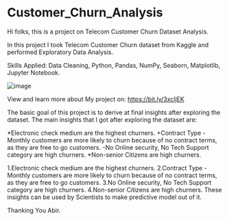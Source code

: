 # Customer_Churn_Analysis
 
 Hi folks, this is a project on Telecom Customer Churn Dataset Analysis.
 
 In this project I took Telecom Customer Churn dataset from Kaggle and performed Exploratory Data Analysis.


Skills Applied: Data Cleaning, Python, Pandas, NumPy, Seaborn, Matplotlib, Jupyter Notebook.

![image](https://user-images.githubusercontent.com/111905512/216779696-2b8101d8-77e6-45f1-9543-153fd00303e3.png)


View and learn more about My project on:
https://bit.ly/3xcljEK

The basic goal of this project is to derive at final insights after exploring the dataset.
The main insights that I got after exploring the dataset are:

*Electronic check medium are the highest churners.
+Contract Type - Monthly customers are more likely to churn because of no contract terms, as they are free to go customers. 
-No Online security, No Tech Support category are high churners.
*Non-senior Citizens are high churners.

1.Electronic check medium are the highest churners.
2.Contract Type - Monthly customers are more likely to churn because of no contract terms, as they are free to go customers.
3.No Online security, No Tech Support category are high churners.
4.Non-senior Citizens are high churners.
These insights can be used by Scientists to make predictive model out of it.


Thanking You
Abir.

